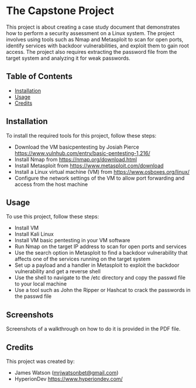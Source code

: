 # The Capstone Project

This project is about creating a case study document that demonstrates how to perform a security assessment on a Linux system. The project involves using tools such as Nmap and Metasploit to scan for open ports, identify services with backdoor vulnerabilities, and exploit them to gain root access. The project also requires extracting the password file from the target system and analyzing it for weak passwords.

## Table of Contents

- [Installation](#installation)
- [Usage](#usage)
- [Credits](#credits)

## Installation

To install the required tools for this project, follow these steps:
- Download the VM basicpentesting by Josiah Pierce https://www.vulnhub.com/entry/basic-pentesting-1,216/
- Install Nmap from https://nmap.org/download.html
- Install Metasploit from https://www.metasploit.com/download
- Install a Linux virtual machine (VM) from https://www.osboxes.org/linux/
- Configure the network settings of the VM to allow port forwarding and access from the host machine

## Usage

To use this project, follow these steps:

- Install VM
- Install Kali Linux
- Install VM basic pentesting in your VM software
- Run Nmap on the target IP address to scan for open ports and services
- Use the search option in Metasploit to find a backdoor vulnerability that affects one of the services running on the target system
- Set up a payload and a handler in Metasploit to exploit the backdoor vulnerability and get a reverse shell
- Use the shell to navigate to the /etc directory and copy the passwd file to your local machine
- Use a tool such as John the Ripper or Hashcat to crack the passwords in the passwd file

## Screenshots

Screenshots of a walkthrough on how to do it is provided in the PDF file.

## Credits

This project was created by:

- James Watson (mrjwatsonbet@gmail.com)
- HyperionDev https://www.hyperiondev.com/
